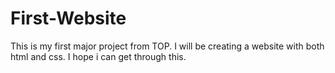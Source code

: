 # First-Website
This is my first major project from TOP.
I will be creating a website with both html and css.
I hope i can get through this.